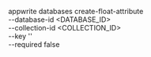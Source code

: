 appwrite databases create-float-attribute \
    --database-id <DATABASE_ID> \
    --collection-id <COLLECTION_ID> \
    --key '' \
    --required false

